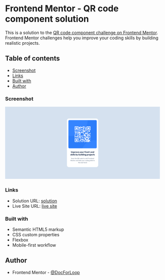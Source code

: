 # Frontend Mentor - QR code component solution

This is a solution to the [QR code component challenge on Frontend Mentor](https://www.frontendmentor.io/challenges/qr-code-component-iux_sIO_H). Frontend Mentor challenges help you improve your coding skills by building realistic projects. 

## Table of contents

  - [Screenshot](#screenshot)
  - [Links](#links)
  - [Built with](#built-with)
  - [Author](#author)

### Screenshot

![](./screenshot.png)

### Links

- Solution URL: [solution](https://github.com/DocForLoop/qr-code-component-main.git)
- Live Site URL: [live site](https://docforloop.github.io/qr-code-component-main/)

### Built with

- Semantic HTML5 markup
- CSS custom properties
- Flexbox
- Mobile-first workflow


## Author

- Frontend Mentor - [@DocForLoop](https://www.frontendmentor.io/profile/DocForLoop)

